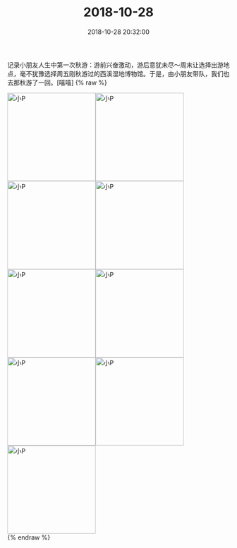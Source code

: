 ﻿---
title: "2018-10-28"
date: 2018-10-28 20:32:00
tags: 文字
categories: 妈妈
---
记录小朋友人生中第一次秋游：游前兴奋激动，游后意犹未尽～周末让选择出游地点，毫不犹豫选择周五刚秋游过的西溪湿地博物馆。于是，由小朋友带队，我们也去那秋游了一回。[嘻嘻]
{% raw %}
<div style="width:500 px">
<div style="float:left; width:100 px"><img src="/images/微信图片_20190213154852.jpg" width="200" alt="小P"></div>
<div style="float:left; width:100 px"><img src="/images/微信图片_20190213154857.jpg" width="200" alt="小P"></div>
<div style="float:left; width:100 px"><img src="/images/微信图片_20190213154902.jpg" width="200" alt="小P"></div>
<div style="float:left; width:100 px"><img src="/images/微信图片_20190213154907.jpg" width="200" alt="小P"></div>
<div style="float:left; width:100 px"><img src="/images/微信图片_20190213154912.jpg" width="200" alt="小P"></div>
<div style="float:left; width:100 px"><img src="/images/微信图片_20190213154917.jpg" width="200" alt="小P"></div>
<div style="float:left; width:100 px"><img src="/images/微信图片_20190213154922.jpg" width="200" alt="小P"></div>
<div style="float:left; width:100 px"><img src="/images/微信图片_20190213154927.jpg" width="200" alt="小P"></div>
<div style="float:left; width:100 px"><img src="/images/微信图片_20190213154932.jpg" width="200" alt="小P"></div>
<div style="clear:both"></div>
</div>
{% endraw %}